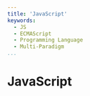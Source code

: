 ```yaml
---
title: 'JavaScript'
keywords:
  - JS
  - ECMAScript
  - Programming Language
  - Multi-Paradigm
...
```


# JavaScript
